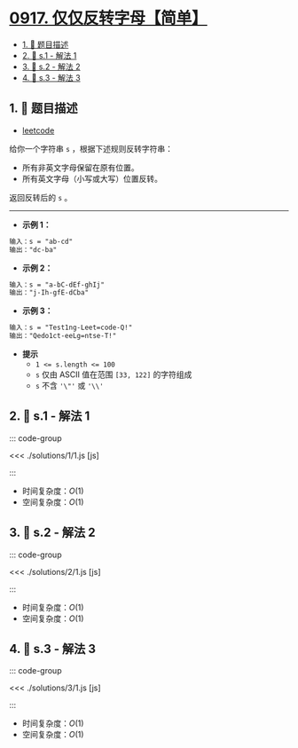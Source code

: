 # [0917. 仅仅反转字母【简单】](https://github.com/tnotesjs/TNotes.leetcode/tree/main/notes/0917.%20%E4%BB%85%E4%BB%85%E5%8F%8D%E8%BD%AC%E5%AD%97%E6%AF%8D%E3%80%90%E7%AE%80%E5%8D%95%E3%80%91)

<!-- region:toc -->

- [1. 📝 题目描述](#1--题目描述)
- [2. 🎯 s.1 - 解法 1](#2--s1---解法-1)
- [3. 🎯 s.2 - 解法 2](#3--s2---解法-2)
- [4. 🎯 s.3 - 解法 3](#4--s3---解法-3)

<!-- endregion:toc -->

## 1. 📝 题目描述

- [leetcode](https://leetcode.cn/problems/reverse-only-letters/)

给你一个字符串 `s` ，根据下述规则反转字符串：

- 所有非英文字母保留在原有位置。
- 所有英文字母（小写或大写）位置反转。

返回反转后的 `s` 。

---

- **示例 1：**

```txt
输入：s = "ab-cd"
输出："dc-ba"
```

- **示例 2：**

```txt
输入：s = "a-bC-dEf-ghIj"
输出："j-Ih-gfE-dCba"
```

- **示例 3：**

```txt
输入：s = "Test1ng-Leet=code-Q!"
输出："Qedo1ct-eeLg=ntse-T!"
```

- **提示**
  - `1 <= s.length <= 100`
  - `s` 仅由 ASCII 值在范围 `[33, 122]` 的字符组成
  - `s` 不含 `'\"'` 或 `'\\'`

## 2. 🎯 s.1 - 解法 1

::: code-group

<<< ./solutions/1/1.js [js]

:::

- 时间复杂度：$O(1)$
- 空间复杂度：$O(1)$

## 3. 🎯 s.2 - 解法 2

::: code-group

<<< ./solutions/2/1.js [js]

:::

- 时间复杂度：$O(1)$
- 空间复杂度：$O(1)$

## 4. 🎯 s.3 - 解法 3

::: code-group

<<< ./solutions/3/1.js [js]

:::

- 时间复杂度：$O(1)$
- 空间复杂度：$O(1)$
